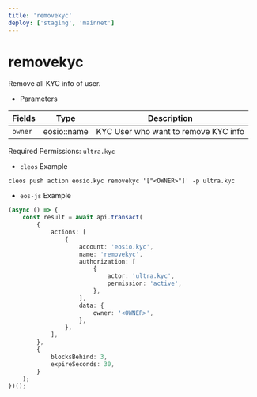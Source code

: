 ```yaml
---
title: 'removekyc'
deploy: ['staging', 'mainnet']
---
```


# removekyc

Remove all KYC info of user.

-   Parameters

| Fields  | Type        | Description                          |
| ------- | ----------- | ------------------------------------ |
| `owner` | eosio::name | KYC User who want to remove KYC info |

Required Permissions: `ultra.kyc`

-   `cleos` Example

```shell script
cleos push action eosio.kyc removekyc '["<OWNER>"]' -p ultra.kyc
```

-   `eos-js` Example

```typescript
(async () => {
    const result = await api.transact(
        {
            actions: [
                {
                    account: 'eosio.kyc',
                    name: 'removekyc',
                    authorization: [
                        {
                            actor: 'ultra.kyc',
                            permission: 'active',
                        },
                    ],
                    data: {
                        owner: '<OWNER>',
                    },
                },
            ],
        },
        {
            blocksBehind: 3,
            expireSeconds: 30,
        }
    );
})();
```
